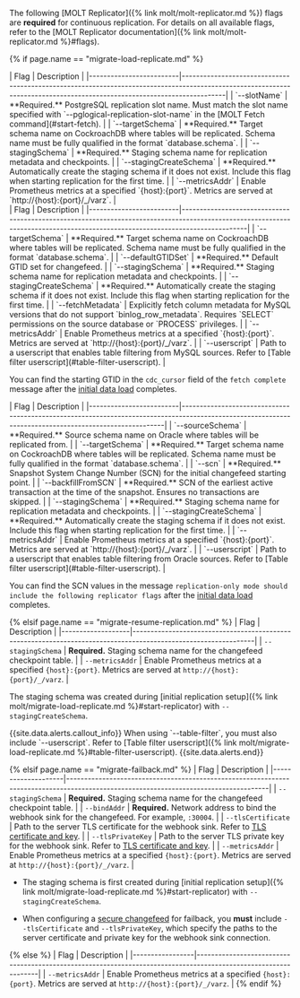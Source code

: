 The following [MOLT Replicator]({% link molt/molt-replicator.md %}) flags are **required** for continuous replication. For details on all available flags, refer to the [MOLT Replicator documentation]({% link molt/molt-replicator.md %}#flags).

{% if page.name == "migrate-load-replicate.md" %}
<section class="filter-content" markdown="1" data-scope="postgres">
|           Flag          |                                                                              Description                                                                               |
|-------------------------|------------------------------------------------------------------------------------------------------------------------------------------------------------------------|
| `--slotName`            | **Required.** PostgreSQL replication slot name. Must match the slot name specified with `--pglogical-replication-slot-name` in the [MOLT Fetch command](#start-fetch). |
| `--targetSchema`        | **Required.** Target schema name on CockroachDB where tables will be replicated. Schema name must be fully qualified in the format `database.schema`.                  |
| `--stagingSchema`       | **Required.** Staging schema name for replication metadata and checkpoints.                                                                                            |
| `--stagingCreateSchema` | **Required.** Automatically create the staging schema if it does not exist. Include this flag when starting replication for the first time.                            |
| `--metricsAddr`         | Enable Prometheus metrics at a specified `{host}:{port}`. Metrics are served at `http://{host}:{port}/_/varz`.                                                         |
</section>

<section class="filter-content" markdown="1" data-scope="mysql">
|           Flag          |                                                                                 Description                                                                                  |
|-------------------------|------------------------------------------------------------------------------------------------------------------------------------------------------------------------------|
| `--targetSchema`        | **Required.** Target schema name on CockroachDB where tables will be replicated. Schema name must be fully qualified in the format `database.schema`.                        |
| `--defaultGTIDSet`      | **Required.** Default GTID set for changefeed.                                                                                                                               |
| `--stagingSchema`       | **Required.** Staging schema name for replication metadata and checkpoints.                                                                                                  |
| `--stagingCreateSchema` | **Required.** Automatically create the staging schema if it does not exist. Include this flag when starting replication for the first time.                                  |
| `--fetchMetadata`       | Explicitly fetch column metadata for MySQL versions that do not support `binlog_row_metadata`. Requires `SELECT` permissions on the source database or `PROCESS` privileges. |
| `--metricsAddr`         | Enable Prometheus metrics at a specified `{host}:{port}`. Metrics are served at `http://{host}:{port}/_/varz`.                                                               |
| `--userscript`          | Path to a userscript that enables table filtering from MySQL sources. Refer to [Table filter userscript](#table-filter-userscript).                                          |

You can find the starting GTID in the `cdc_cursor` field of the `fetch complete` message after the [initial data load](#start-fetch) completes.
</section>

<section class="filter-content" markdown="1" data-scope="oracle">
|           Flag          |                                                                      Description                                                                      |
|-------------------------|-------------------------------------------------------------------------------------------------------------------------------------------------------|
| `--sourceSchema`        | **Required.** Source schema name on Oracle where tables will be replicated from.                                                                      |
| `--targetSchema`        | **Required.** Target schema name on CockroachDB where tables will be replicated. Schema name must be fully qualified in the format `database.schema`. |
| `--scn`                 | **Required.** Snapshot System Change Number (SCN) for the initial changefeed starting point.                                                          |
| `--backfillFromSCN`     | **Required.** SCN of the earliest active transaction at the time of the snapshot. Ensures no transactions are skipped.                                |
| `--stagingSchema`       | **Required.** Staging schema name for replication metadata and checkpoints.                                                                           |
| `--stagingCreateSchema` | **Required.** Automatically create the staging schema if it does not exist. Include this flag when starting replication for the first time.           |
| `--metricsAddr`         | Enable Prometheus metrics at a specified `{host}:{port}`. Metrics are served at `http://{host}:{port}/_/varz`.                                        |
| `--userscript`          | Path to a userscript that enables table filtering from Oracle sources. Refer to [Table filter userscript](#table-filter-userscript).                  |

You can find the SCN values in the message `replication-only mode should include the following replicator flags` after the [initial data load](#start-fetch) completes.
</section>

{% elsif page.name == "migrate-resume-replication.md" %}
|        Flag       |                                                  Description                                                   |
|-------------------|----------------------------------------------------------------------------------------------------------------|
| `--stagingSchema` | **Required.** Staging schema name for the changefeed checkpoint table.                                         |
| `--metricsAddr`   | Enable Prometheus metrics at a specified `{host}:{port}`. Metrics are served at `http://{host}:{port}/_/varz`. |

The staging schema was created during [initial replication setup]({% link molt/migrate-load-replicate.md %}#start-replicator) with `--stagingCreateSchema`.

<section class="filter-content" markdown="1" data-scope="mysql oracle">
{{site.data.alerts.callout_info}}
When using `--table-filter`, you must also include `--userscript`. Refer to [Table filter userscript]({% link molt/migrate-load-replicate.md %}#table-filter-userscript).
{{site.data.alerts.end}}
</section>

{% elsif page.name == "migrate-failback.md" %}
|        Flag        |                                                             Description                                                              |
|--------------------|--------------------------------------------------------------------------------------------------------------------------------------|
| `--stagingSchema`  | **Required.** Staging schema name for the changefeed checkpoint table.                                                               |
| `--bindAddr`       | **Required.** Network address to bind the webhook sink for the changefeed. For example, `:30004`.                                    |
| `--tlsCertificate` | Path to the server TLS certificate for the webhook sink. Refer to [TLS certificate and key](#tls-certificate-and-key). |
| `--tlsPrivateKey`  | Path to the server TLS private key for the webhook sink. Refer to [TLS certificate and key](#tls-certificate-and-key). |
| `--metricsAddr`    | Enable Prometheus metrics at a specified `{host}:{port}`. Metrics are served at `http://{host}:{port}/_/varz`.                       |

- The staging schema is first created during [initial replication setup]({% link molt/migrate-load-replicate.md %}#start-replicator) with `--stagingCreateSchema`.

- When configuring a [secure changefeed](#tls-certificate-and-key) for failback, you **must** include `--tlsCertificate` and `--tlsPrivateKey`, which specify the paths to the server certificate and private key for the webhook sink connection.

{% else %}
|       Flag      |                                                  Description                                                   |
|-----------------|----------------------------------------------------------------------------------------------------------------|
| `--metricsAddr` | Enable Prometheus metrics at a specified `{host}:{port}`. Metrics are served at `http://{host}:{port}/_/varz`. |
{% endif %}